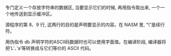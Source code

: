 专门定义一个存放字符串的数据区, 当要显示它们的时候, 再用指令取出来, 一个一个地传送到显示缓冲区。

源程序的第 8、9 行, 这两行的目的是声明要显示的内容。在 NASM 里, “\”是续行符。

用伪指令 db 声明字符的ASCII码数据时也可以使用字面值。在编译阶段, 编译器将把’L’、’a’等转换成与它们等价的 ASCII 代码。